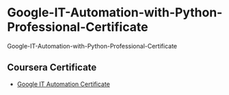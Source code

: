 # Google-IT-Automation-with-Python-Professional-Certificate
Google-IT-Automation-with-Python-Professional-Certificate

<!-- ## 복습자료 (Reviews)
- [module2-1 qwiklabs](https://googlecoursera.qwiklabs.com/focuses/20597623?parent=lti_session)
- [module2-2 qwiklabs - handling files](https://googlecoursera.qwiklabs.com/focuses/20635449?parent=lti_session) -->
## Coursera Certificate
- [Google IT Automation Certificate](https://www.coursera.org/account/accomplishments/professional-cert/K6EAGXGUNFNU)
